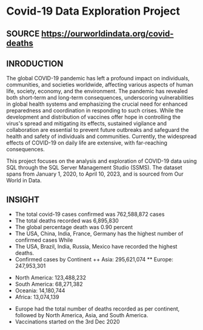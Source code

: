 # Covid-19 Data Exploration Project

## SOURCE https://ourworldindata.org/covid-deaths

## INRODUCTION

The global COVID-19 pandemic has left a profound impact on individuals, communities, and societies worldwide, affecting various aspects of human life, society, economy, and the environment. The pandemic has revealed both short-term and long-term consequences, underscoring vulnerabilities in global health systems and emphasizing the crucial need for enhanced preparedness and coordination in responding to such crises. While the development and distribution of vaccines offer hope in controlling the virus's spread and mitigating its effects, sustained vigilance and collaboration are essential to prevent future outbreaks and safeguard the health and safety of individuals and communities. Currently, the widespread effects of COVID-19 on daily life are extensive, with far-reaching consequences.

This project focuses on the analysis and exploration of COVID-19 data using SQL through the SQL Server Management Studio (SSMS). The dataset spans from January 1, 2020, to April 10, 2023, and is sourced from Our World in Data.

## INSIGHT

* The total covid-19 cases confirmed was 762,588,872 cases
* The total deaths recorded was 6,895,830
* The global percentage death was 0.90 percent
* The USA, China, India, France, Germany has the highest number of confirmed cases While
* The USA, Brazil, India, Russia, Mexico have recorded the highest deaths.
* Confirmed cases by Continent
++ Asia: 295,621,074
** Europe: 247,953,301
+ North America: 123,488,232
+ South America: 68,271,382
+ Oceania: 14,180,744
+ Africa: 13,074,139
* Europe had the total number of deaths recorded as per continent, followed by North America, Asia, and South America.
* Vaccinations started on the 3rd Dec 2020

